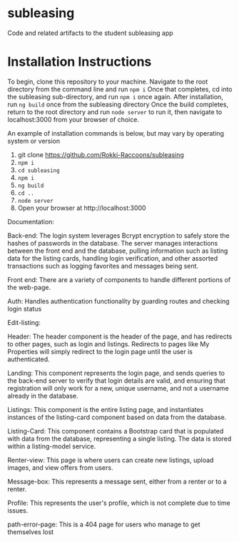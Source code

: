 # subleasing
Code and related artifacts to the student subleasing app

# Installation Instructions

To begin, clone this repository to your machine.
Navigate to the root directory from the command line and run ```npm i```
Once that completes, cd into the subleasing sub-directory, and run ```npm i``` once again.
After installation, run ```ng build``` once from the subleasing directory
Once the build completes, return to the root directory and run ```node server``` to run it, then navigate to localhost:3000 from your browser of choice.

An example of installation commands is below, but may vary by operating system or version

1. git clone https://github.com/Rokki-Raccoons/subleasing
2. ```npm i```
3. ```cd subleasing```
4. ```npm i```
5. ```ng build```
6. ```cd ..```
7. ```node server```
8. Open your browser at http://localhost:3000


Documentation:

Back-end:
The login system leverages Bcrypt encryption to safely store the hashes of passwords in the database.
The server manages interactions between the front end and the database, pulling information such as listing data for the listing cards, handling login verification, and other assorted transactions such as logging favorites and messages being sent.

Front end:
There are a variety of components to handle different portions of the web-page.

Auth:
Handles authentication functionality by guarding routes and checking login status

Edit-listing: 
<aliza>
  
Header:
The header component is the header of the page, and has redirects to other pages, such as login and listings. Redirects to pages like My Properties will simply redirect to the login page until the user is authenticated.

Landing: 
This component represents the login page, and sends queries to the back-end server to verify that login details are valid, and ensuring that registration will only work for a new, unique username, and not a username already in the database. 

Listings:
This component is the entire listing page, and instantiates instances of the listing-card component based on data from the database. 

Listing-Card:
This component contains a Bootstrap card that is populated with data from the database, representing a single listing. The data is stored within a listing-model service.

Renter-view:
This page is where users can create new listings, upload images, and view offers from users.

Message-box:
This represents a message sent, either from a renter or to a renter.

Profile:
This represents the user's profile, which is not complete due to time issues.

path-error-page: This is a 404 page for users who manage to get themselves lost
 
